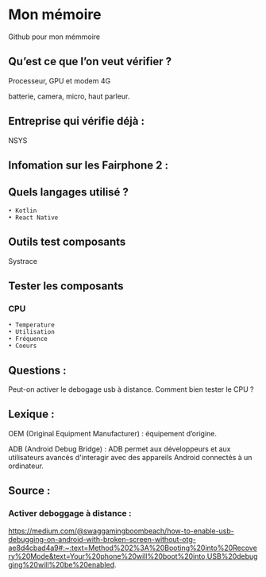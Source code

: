 # Mon mémoire
Github pour mon mémmoire


## Qu’est ce que l’on veut vérifier ?

Processeur, GPU et modem 4G

batterie, camera, micro, haut parleur.

## Entreprise qui vérifie déjà :

NSYS

## Infomation sur les Fairphone 2 :


## Quels langages utilisé ?

    • Kotlin 
    • React Native

## Outils test composants
Systrace

## Tester les composants
### CPU 
    • Temperature
    • Utilisation
    • Fréquence
    • Coeurs
    
## Questions :
Peut-on activer le debogage usb à distance.
Comment bien tester le CPU ?


## Lexique :
OEM (Original Equipment Manufacturer) : équipement d’origine.  
  
ADB (Android Debug Bridge) : ADB permet aux développeurs et aux utilisateurs avancés d'interagir avec des appareils Android connectés à un ordinateur.

## Source :
### Activer deboggage à distance :
https://medium.com/@swaggamingboombeach/how-to-enable-usb-debugging-on-android-with-broken-screen-without-otg-ae8d4cbad4a9#:~:text=Method%202%3A%20Booting%20into%20Recovery%20Mode&text=Your%20phone%20will%20boot%20into,USB%20debugging%20will%20be%20enabled.
